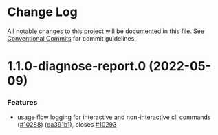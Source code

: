 # Change Log

All notable changes to this project will be documented in this file.
See [Conventional Commits](https://conventionalcommits.org) for commit guidelines.

# 1.1.0-diagnose-report.0 (2022-05-09)


### Features

* usage flow logging for interactive and non-interactive cli commands ([#10288](https://github.com/aws-amplify/amplify-cli/issues/10288)) ([da391b1](https://github.com/aws-amplify/amplify-cli/commit/da391b146612d8914f72e558e5503d075456c820)), closes [#10293](https://github.com/aws-amplify/amplify-cli/issues/10293)
